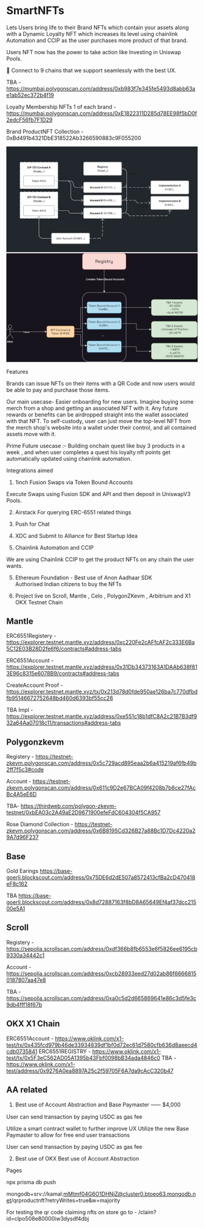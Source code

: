 # SmartNFTs

Lets Users bring life to their Brand NFTs which contain your assets along with a Dynamic Loyalty NFT which increases its level  using chainlink Automation and CCIP as the user purchases more product of that brand. 

Users NFT now has the power to take action like Investing in Uniswap Pools.

🚀 Connect to 9 chains that we support seamlessly with the best UX.

TBA - https://mumbai.polygonscan.com/address/0xb983f7e345fe5493d8abb63ae1ab52ec372b4f19

Loyalty Membership NFTs 1 of each brand - https://mumbai.polygonscan.com/address/0xE1822311D285d78EE98f5bD0f2edcF56fb7F1D29

Brand ProductNFT Collection - 0xBd491b4321DbE318522Ab3266590883c9F055200

![ERC-6551 Structure](/smartnfts/public/image.png)
![Alt text](/smartnfts/public/registery.png)

Features

Brands can issue NFTs on their items with a QR Code and now users would be able to pay and purchase those items.

Our main usecase- Easier onboarding for new users. Imagine buying some merch from a shop and getting an associated NFT with it. Any future rewards or benefits can be airdropped straight into the wallet associated with that NFT. To self-custody, user can just move the top-level NFT from the merch shop's website into a wallet under their control, and all contained assets move with it.

Prime Future usecase :- Building onchain quest like buy 3 products in a week , and when user completes a quest his loyalty nft points get automatically updated using chainlink automation.

Integrations aimed

1. 1inch Fusion Swaps via Token Bound Accounts

Execute Swaps using Fusion SDK and API and then deposit in UniswapV3 Pools.

2. Airstack 
For querying ERC-6551 related things

3. Push for Chat 

3. XDC and Submit to Alliance for Best Startup Idea

4. Chainlink Automation and CCIP

We are using Chainlink CCIP to get the product NFTs on any chain the user wants.

5. Ethereum Foundation - Best use of Anon Aadhaar SDK   
Authorised Indian citizens to buy the NFTs

6. Project live on Scroll, Mantle , Celo , PolygonZKevm , Arbitrium and X1 OKX Testnet Chain
   
## Mantle
ERC6551Registery - https://explorer.testnet.mantle.xyz/address/0xc220Fe2cAFfcAF2c333E6Ba5C12E03B28D2fe6f6/contracts#address-tabs

ERC6551Account - https://explorer.testnet.mantle.xyz/address/0x31Db34373163A1DAAb638f813E96c8315e6078B9/contracts#address-tabs

CreateAccount Proof - https://explorer.testnet.mantle.xyz/tx/0x213d78d0fde950ae126ba7c770dfbdfb95146672752648bd460d6393bf55cc26

TBA Impl - https://explorer.testnet.mantle.xyz/address/0xe551c18b1dfC8A2c21B7B3df932a64Aa07018c11/transactions#address-tabs

## Polygonzkevm

Registery - https://testnet-zkevm.polygonscan.com/address/0x5c729acd895eaa2b6a415219af6fb49b2ff7f5c3#code

Account - https://testnet-zkevm.polygonscan.com/address/0x611c9D2e67BCA09f4208b7b6ce27fAcBc4A5eE6D

TBA- https://thirdweb.com/polygon-zkevm-testnet/0xbEA03c2A49aE2D9671900efeFdC604304f5CA957

Rose Diamond Collection - https://testnet-zkevm.polygonscan.com/address/0x6B8195Cd326B27a88Bc1D7Dc4220a29A7d96F237
## Base
Gold Earings https://base-goerli.blockscout.com/address/0x75DE6d2dE507a8572413cfBa2cD470418eF8c162

TBA https://base-goerli.blockscout.com/address/0x8d72887163f8bD8A65649Ef4af37dcc21500e5A1

## Scroll 

Registery - https://sepolia.scrollscan.com/address/0xdf366b8fb6553e6f5826ee6195cb9330a34442c1

Account - https://sepolia.scrollscan.com/address/0xcb28933eed27d02ab86f66668150187807aa47e8

TBA - https://sepolia.scrollscan.com/address/0xa0c5d2d665869641e86c3d5fe3c9db4fff18f67b

## OKX X1 Chain 

ERC6551Account - https://www.oklink.com/x1-test/tx/0x435fcd979b46de33934839df1bf0d72ec61d7580cfb636d8aeecd4cdb0735841
ERC6551REGISTRY - https://www.oklink.com/x1-test/tx/0x5F3eC562AD05A1395b43Fbf0098bB34ada4846c0
TBA - https://www.oklink.com/x1-test/address/0x9276A0ea8897A25c2f59705F6A7da9cAcC320b47


## AA related

1. Best use of Account Abstraction and Base Paymaster ⸺ $4,000

User can send transaction by paying USDC as gas fee

Utilize a smart contract wallet to further improve UX
Utilize the new Base Paymaster to allow for free end user transactions

User can send transaction by paying USDC as gas fee

2. Best use of OKX  Best use of Account Abstraction

Pages

npx prisma db push

mongodb+srv://kamal:mMtmf04G6O1DHNjZ@cluster0.btoeo63.mongodb.net/qrproductnft?retryWrites=true&w=majority

For testing the qr code claiming nfts on store go to - /claim?id=clpo508e80000iw3dysdf4dbj
